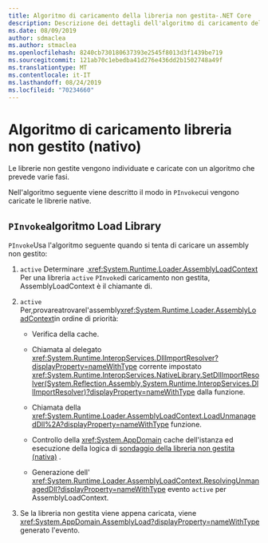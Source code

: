 ```yaml
---
title: Algoritmo di caricamento della libreria non gestita-.NET Core
description: Descrizione dei dettagli dell'algoritmo di caricamento dell'assembly non gestito in .NET Core
ms.date: 08/09/2019
author: sdmaclea
ms.author: stmaclea
ms.openlocfilehash: 8240cb730180637393e2545f8013d3f1439be719
ms.sourcegitcommit: 121ab70c1ebedba41d276e436dd2b1502748a49f
ms.translationtype: MT
ms.contentlocale: it-IT
ms.lasthandoff: 08/24/2019
ms.locfileid: "70234660"
---
```

# <a name="unmanaged-native-library-loading-algorithm"></a>Algoritmo di caricamento libreria non gestito (nativo)

Le librerie non gestite vengono individuate e caricate con un algoritmo che prevede varie fasi.

Nell'algoritmo seguente viene descritto il modo in `PInvoke`cui vengono caricate le librerie native.

## <a name="pinvoke-load-library-algorithm"></a>`PInvoke`algoritmo Load Library

`PInvoke`Usa l'algoritmo seguente quando si tenta di caricare un assembly non gestito:

1. `active` Determinare .<xref:System.Runtime.Loader.AssemblyLoadContext> Per una libreria `active` `PInvoke`di caricamento non gestita, AssemblyLoadContext è il chiamante di.

2. `active` Per,provareatrovarel'assembly<xref:System.Runtime.Loader.AssemblyLoadContext>in ordine di priorità:
    * Verifica della cache.

    * Chiamata al delegato <xref:System.Runtime.InteropServices.DllImportResolver?displayProperty=nameWithType> corrente impostato <xref:System.Runtime.InteropServices.NativeLibrary.SetDllImportResolver(System.Reflection.Assembly,System.Runtime.InteropServices.DllImportResolver)?displayProperty=nameWithType> dalla funzione.

    * Chiamata della <xref:System.Runtime.Loader.AssemblyLoadContext.LoadUnmanagedDll%2A?displayProperty=nameWithType> funzione.

    * Controllo della <xref:System.AppDomain> cache dell'istanza ed esecuzione della logica di [sondaggio della libreria non gestita (nativa)](default-probing.md#unmanaged-native-library-probing) .

    * Generazione dell' <xref:System.Runtime.Loader.AssemblyLoadContext.ResolvingUnmanagedDll?displayProperty=nameWithType> evento `active` per AssemblyLoadContext.

3. Se la libreria non gestita viene appena caricata, viene <xref:System.AppDomain.AssemblyLoad?displayProperty=nameWithType> generato l'evento.
